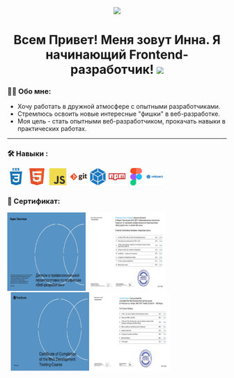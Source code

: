 
<div id="header" align="center">
<img src="https://media.giphy.com/media/jdPMeyv9rn0hZHh8n9/giphy.gif" width="200"/>
<h1>
  Всем Привет! Меня зовут Инна. Я начинающий Frontend-разработчик!
  <img src="https://media.giphy.com/media/hvRJCLFzcasrR4ia7z/giphy.gif" width="30px"/>
</h1></div>


### :woman_technologist: Обо мне:
- Хочу работать в дружной атмосфере с опытными разработчиками.
- Стремлюсь освоить новые интересные "фишки" в веб-разработке.
- Моя цель - стать опытными веб-разработчиком, прокачать навыки в практических работах.

---

### :hammer_and_wrench: Навыки :
<div>
  <img src="https://github.com/devicons/devicon/blob/master/icons/css3/css3-plain-wordmark.svg"  title="CSS3" alt="CSS" width="40" height="40"/>&nbsp;
  <img src="https://github.com/devicons/devicon/blob/master/icons/html5/html5-original.svg" title="HTML5" alt="HTML" width="40" height="40"/>&nbsp;
  <img src="https://github.com/devicons/devicon/blob/master/icons/javascript/javascript-original.svg" title="JavaScript" alt="JavaScript" width="40" height="40"/>&nbsp;
  <img src="https://github.com/devicons/devicon/blob/master/icons/git/git-original-wordmark.svg" title="Git" **alt="Git" width="40" height="40"/>
  <img src="https://github.com/devicons/devicon/blob/master/icons/webpack/webpack-plain.svg" title="Git" **alt="Git" width="40" height="40"/>
  <img src="https://github.com/devicons/devicon/blob/master/icons/npm/npm-original-wordmark.svg" **alt="Git" width="40" height="40"/>
  <img src="https://github.com/devicons/devicon/blob/master/icons/figma/figma-original.svg" **alt="Git" width="40" height="40"/>
  <img src="https://github.com/devicons/devicon/blob/master/icons/webpack/webpack-plain-wordmark.svg" **alt="Git" width="40" height="40"/>
  </div>
  
  ### 📖 Сертификат:
  <div>
  <div>
<img src="https://github.com/InnaRomanova/InnaRomanova/blob/main/Романова%20Инна%20Петровна_20232WD00005_Страница_1.png" height="180px" width="180px" alt="certificate">
<img src="https://github.com/InnaRomanova/InnaRomanova/blob/main/Романова%20Инна%20Петровна_20232WD00005_Страница_2.png" height="180px" width="180px" alt="certificate">
  </div>&nbsp;
  <img src="https://github.com/InnaRomanova/InnaRomanova/blob/main/Inna%20Romanova_20232WD00005_Страница_1.png" height="180px" width="180px" alt="certificate">
<img src="https://github.com/InnaRomanova/InnaRomanova/blob/main/Inna%20Romanova_20232WD00005_Страница_2.png" height="180px" width="180px" alt="certificate">
  <div></div</div>
